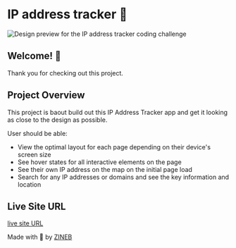 # IP address tracker 🔎

![Design preview for the IP address tracker coding challenge](design/desktop-preview.jpg)

## Welcome! 👋

Thank you for checking out this project.

## Project Overview

This project is baout build out this IP Address Tracker app and get it looking as close to the design as possible.

User should be able:

- View the optimal layout for each page depending on their device's screen size
- See hover states for all interactive elements on the page
- See their own IP address on the map on the initial page load
- Search for any IP addresses or domains and see the key information and location


## Live Site URL

[live site URL](https://zineb-bou.github.io/ip-address-tracker/)

Made with 💖 by [ZINEB](https://zineb-bou.github.io/)
